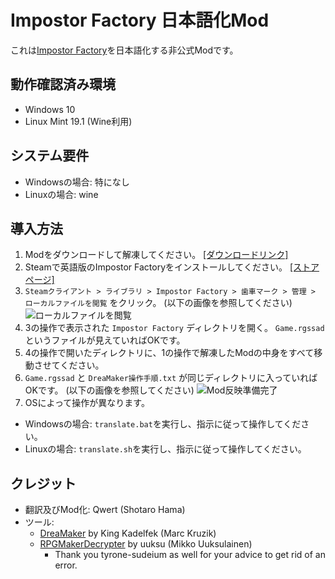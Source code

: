 # Impostor Factory 日本語化Mod

これは[Impostor Factory](https://store.steampowered.com/app/1182620/Impostor_Factory/)を日本語化する非公式Modです。

## 動作確認済み環境

- Windows 10
- Linux Mint 19.1 (Wine利用)

## システム要件

- Windowsの場合: 特になし
- Linuxの場合: wine

## 導入方法

1. Modをダウンロードして解凍してください。 [[ダウンロードリンク]](https://github.com/izayoi256/impostor-factory-translation/archive/refs/heads/master.zip)
2. Steamで英語版のImpostor Factoryをインストールしてください。 [[ストアページ]](https://store.steampowered.com/app/1182620/Impostor_Factory/)
3. `Steamクライアント > ライブラリ > Impostor Factory > 歯車マーク > 管理 > ローカルファイルを閲覧` をクリック。 (以下の画像を参照してください)
![ローカルファイルを閲覧](https://user-images.githubusercontent.com/1329505/233041744-2e3549b5-3710-4125-b209-370f25e9409e.png)
4. 3の操作で表示された `Impostor Factory` ディレクトリを開く。 `Game.rgssad`というファイルが見えていればOKです。
5. 4の操作で開いたディレクトリに、1の操作で解凍したModの中身をすべて移動させてください。
6. `Game.rgssad` と `DreaMaker操作手順.txt` が同じディレクトリに入っていればOKです。 (以下の画像を参照してください)
![Mod反映準備完了](https://user-images.githubusercontent.com/1329505/233265748-d3d637f8-efdb-4fd1-9eeb-0c28178e7109.png)
7. OSによって操作が異なります。
  - Windowsの場合: `translate.bat`を実行し、指示に従って操作してください。
  - Linuxの場合: `translate.sh`を実行し、指示に従って操作してください。

## クレジット

- 翻訳及びMod化: Qwert (Shotaro Hama)
- ツール:
  - [DreaMaker](https://www.rpg-maker.fr/index.php?page=forum&id=16279) by King Kadelfek (Marc Kruzik)
  - [RPGMakerDecrypter](https://github.com/uuksu/RPGMakerDecrypter) by uuksu (Mikko Uuksulainen)
    - Thank you tyrone-sudeium as well for your advice to get rid of an error. 
